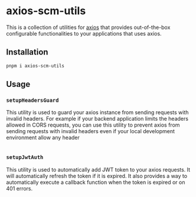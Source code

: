 # axios-scm-utils
This is a collection of utilities for [axios](https://axios-http.com) that provides out-of-the-box configurable functionalities to your applications that uses axios.

## Installation
```bash
pnpm i axios-scm-utils
```

## Usage

### `setupHeadersGuard`
This utility is used to guard your axios instance from sending requests with invalid headers. For example if your backend application limits the headers allowed in CORS requests, you can use this utility to prevent axios from sending requests with invalid headers even if your local development environment allow any header 

```ts
```

### `setupJwtAuth`
This utility is used to automatically add JWT token to your axios requests. It will automatically refresh the token if it is expired. It also provides a way to automatically execute a callback function when the token is expired or on 401 errors.

```ts
```


